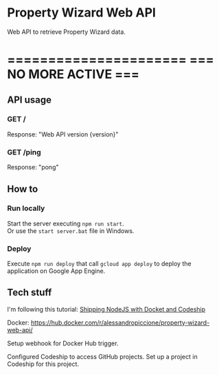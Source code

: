 # Property Wizard Web API

Web API to retrieve Property Wizard data.

======================
=== NO MORE ACTIVE ===
======================
  
 
      
        


## API usage

### GET /

Response: "Web API version {version}"

### GET /ping

Response: "pong"

## How to 

### Run locally

Start the server executing `npm run start`.  
Or use the `start server.bat` file in Windows.

### Deploy

Execute `npm run deploy` that call `gcloud app deploy` to deploy the application on Google App Engine.  

## Tech stuff

I'm following this tutorial:
[Shipping NodeJS with Docket and Codeship](https://blog.risingstack.com/shipping-node-js-applications-with-docker-and-codeship/)  

Docker: https://hub.docker.com/r/alessandropiccione/property-wizard-web-api/

Setup webhook for Docker Hub trigger.

Configured Codeship to access GitHub projects.
Set up a project in Codeship for this project.
